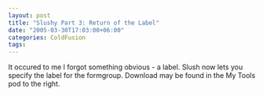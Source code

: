 ```yaml
---
layout: post
title: "Slushy Part 3: Return of the Label"
date: "2005-03-30T17:03:00+06:00"
categories: ColdFusion 
tags: 
---
```


It occured to me I forgot something obvious - a label. Slush now lets you specify the label for the formgroup. Download may be found in the My Tools pod to the right.